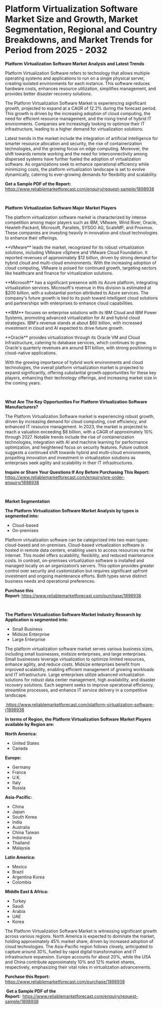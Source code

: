 <p><h1>Platform Virtualization Software Market Size and Growth, Market Segmentation, Regional and Country Breakdowns, and Market Trends for Period from 2025 -  2032</h1></p><p><strong>Platform Virtualization Software Market Analysis and Latest Trends</strong></p>
<p><p>Platform Virtualization Software refers to technology that allows multiple operating systems and applications to run on a single physical server, creating isolated environments for each instance. This software reduces hardware costs, enhances resource utilization, simplifies management, and provides better disaster recovery solutions. </p><p>The Platform Virtualization Software Market is experiencing significant growth, projected to expand at a CAGR of 12.2% during the forecast period. This growth is driven by the increasing adoption of cloud computing, the need for efficient resource management, and the rising trend of hybrid IT environments. Companies are increasingly looking to optimize their IT infrastructure, leading to a higher demand for virtualization solutions.</p><p>Latest trends in the market include the integration of artificial intelligence for smarter resource allocation and security, the rise of containerization technologies, and the growing focus on edge computing. Moreover, the shift towards remote working and the need for interconnectivity among dispersed systems have further fueled the adoption of virtualization software. As organizations seek to enhance operational efficiency while minimizing costs, the platform virtualization landscape is set to evolve dynamically, catering to ever-growing demands for flexibility and scalability.</p></p>
<p><strong>Get a Sample PDF of the Report:&nbsp;</strong> <a href="https://www.reliablemarketforecast.com/enquiry/request-sample/1898938?utm_campaign=2479&utm_medium=2&utm_source=Github&utm_content=ia&utm_term=19042025&utm_id=platform-virtualization-software">https://www.reliablemarketforecast.com/enquiry/request-sample/1898938</a></p>
<p>&nbsp;</p>
<p><strong>Platform Virtualization Software Major Market Players</strong></p>
<p><p>The platform virtualization software market is characterized by intense competition among major players such as IBM, VMware, Wind River, Oracle, Hewlett-Packard, Microsoft, Parallels, SYSGO AG, ScaleMP, and Proxmox. These companies are investing heavily in innovation and cloud technologies to enhance their offerings.</p><p>**VMware** leads the market, recognized for its robust virtualization solutions, including VMware vSphere and VMware Cloud Foundation. It reported revenues of approximately $12 billion, driven by strong demand for hybrid cloud and multi-cloud environments. With the increasing adoption of cloud computing, VMware is poised for continued growth, targeting sectors like healthcare and finance for virtualization solutions.</p><p>**Microsoft** has a significant presence with its Azure platform, integrating virtualization services. Microsoft's revenue in this division is estimated at $200 billion, with a substantial portion attributed to Azure services. The company's future growth is tied to its push toward intelligent cloud solutions and partnerships with enterprises to enhance cloud capabilities.</p><p>**IBM** focuses on enterprise solutions with its IBM Cloud and IBM Power Systems, promoting advanced virtualization for AI and hybrid cloud strategies. IBM's revenue stands at about $60 billion, with increased investment in cloud and AI expected to drive future growth.</p><p>**Oracle** provides virtualization through its Oracle VM and Cloud Infrastructure, catering to database services, which continues to grow. Oracle's quarterly revenues are around $11 billion, with strong positioning in cloud-native applications.</p><p>With the growing importance of hybrid work environments and cloud technologies, the overall platform virtualization market is projected to expand significantly, offering substantial growth opportunities for these key players, enhancing their technology offerings, and increasing market size in the coming years.</p></p>
<p>&nbsp;</p>
<p><strong>What Are The Key Opportunities For Platform Virtualization Software Manufacturers?</strong></p>
<p><p>The Platform Virtualization Software market is experiencing robust growth, driven by increasing demand for cloud computing, cost efficiency, and enhanced IT resource management. In 2023, the market is projected to reach a valuation exceeding $8 billion, with a CAGR of approximately 10% through 2027. Notable trends include the rise of containerization technologies, integration with AI and machine learning for performance optimization, and heightened focus on security features. Future outlook suggests a continued shift towards hybrid and multi-cloud environments, propelling innovation and investment in virtualization solutions as enterprises seek agility and scalability in their IT infrastructures.</p></p>
<p><strong>Inquire or Share Your Questions If Any Before Purchasing This Report:</strong> <a href="https://www.reliablemarketforecast.com/enquiry/pre-order-enquiry/1898938?utm_campaign=2479&utm_medium=2&utm_source=Github&utm_content=ia&utm_term=19042025&utm_id=platform-virtualization-software">https://www.reliablemarketforecast.com/enquiry/pre-order-enquiry/1898938</a></p>
<p>&nbsp;</p>
<p><strong>Market Segmentation</strong></p>
<p><strong>The Platform Virtualization Software Market Analysis by types is segmented into:</strong></p>
<p><ul><li>Cloud-based</li><li>On-premises</li></ul></p>
<p><p>Platform virtualization software can be categorized into two main types: cloud-based and on-premises. Cloud-based virtualization software is hosted in remote data centers, enabling users to access resources via the internet. This model offers scalability, flexibility, and reduced maintenance costs. In contrast, on-premises virtualization software is installed and managed locally on an organization’s servers. This option provides greater control over security and customization but requires significant upfront investment and ongoing maintenance efforts. Both types serve distinct business needs and operational preferences.</p></p>
<p><strong>Purchase this Report:&nbsp;</strong><a href="https://www.reliablemarketforecast.com/purchase/1898938?utm_campaign=2479&utm_medium=2&utm_source=Github&utm_content=ia&utm_term=19042025&utm_id=platform-virtualization-software">https://www.reliablemarketforecast.com/purchase/1898938</a></p>
<p>&nbsp;</p>
<p><strong>The Platform Virtualization Software Market Industry Research by Application is segmented into:</strong></p>
<p><ul><li>Small Business</li><li>Midsize Enterprise</li><li>Large Enterprise</li></ul></p>
<p><p>The platform virtualization software market serves various business sizes, including small businesses, midsize enterprises, and large enterprises. Small businesses leverage virtualization to optimize limited resources, enhance agility, and reduce costs. Midsize enterprises benefit from improved scalability, enabling efficient management of growing workloads and IT infrastructure. Large enterprises utilize advanced virtualization solutions for robust data center management, high availability, and disaster recovery solutions. Each segment seeks to improve operational efficiency, streamline processes, and enhance IT service delivery in a competitive landscape.</p></p>
<p><a href="https://www.reliablemarketforecast.com/platform-virtualization-software-r1898938?utm_campaign=2479&utm_medium=2&utm_source=Github&utm_content=ia&utm_term=19042025&utm_id=platform-virtualization-software">&nbsp;https://www.reliablemarketforecast.com/platform-virtualization-software-r1898938</a></p>
<p><strong>In terms of Region, the Platform Virtualization Software Market Players available by Region are:</strong></p>
<p>
    <p> <strong> North America: </strong>
        <ul>
            <li>United States</li>
            <li>Canada</li>
        </ul>
        </p> 
    <p> <strong> Europe: </strong>
        <ul>
            <li>Germany</li>
            <li>France</li>
            <li>U.K.</li>
            <li>Italy</li>
            <li>Russia</li>
        </ul>
        </p> 
    <p> <strong> Asia-Pacific: </strong>
        <ul>
            <li>China</li>
            <li>Japan</li>
            <li>South Korea</li>
            <li>India</li>
            <li>Australia</li>
            <li>China Taiwan</li>
            <li>Indonesia</li>
            <li>Thailand</li>
            <li>Malaysia</li>
        </ul>
        </p> 
    <p> <strong> Latin America: </strong>
        <ul>
            <li>Mexico</li>
            <li>Brazil</li>
            <li>Argentina Korea</li>
            <li>Colombia</li>
        </ul>
        </p> 
    <p> <strong> Middle East & Africa: </strong>
        <ul>
            <li>Turkey</li>
            <li>Saudi</li>
            <li>Arabia</li>
            <li>UAE</li>
            <li>Korea</li>
        </ul>
    </p>
    </p>
<p><p>The Platform Virtualization Software Market is witnessing significant growth across various regions. North America is expected to dominate the market, holding approximately 45% market share, driven by increased adoption of cloud technologies. The Asia-Pacific region follows closely, anticipated to capture around 30%, fueled by rapid digital transformation and IT infrastructure expansion. Europe accounts for about 20%, while the USA and China contribute approximately 10% and 12% market shares, respectively, emphasizing their vital roles in virtualization advancements.</p></p>
<p><strong>Purchase this Report: </strong><a href="https://www.reliablemarketforecast.com/purchase/1898938?utm_campaign=2479&utm_medium=2&utm_source=Github&utm_content=ia&utm_term=19042025&utm_id=platform-virtualization-software">https://www.reliablemarketforecast.com/purchase/1898938</a></p>
<p>&nbsp;<strong>Get a Sample PDF of the Report:&nbsp;&nbsp;</strong><a href="https://www.reliablemarketforecast.com/enquiry/request-sample/1898938?utm_campaign=2479&utm_medium=2&utm_source=Github&utm_content=ia&utm_term=19042025&utm_id=platform-virtualization-software">https://www.reliablemarketforecast.com/enquiry/request-sample/1898938</a></p>
<p><strong></strong></p>
<p><p></p><p></p><p></p></p>